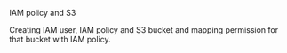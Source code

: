 IAM policy and S3

Creating IAM user, IAM policy and S3 bucket and mapping permission for that bucket with IAM policy. 
